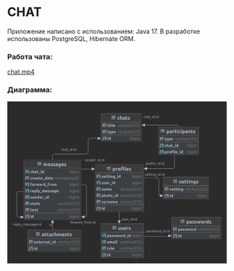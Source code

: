 # CHAT

Приложение написано с использованием:
Java 17. В разработке использованы PostgreSQL, Hibernate ORM.

### Работа чата:
[chat.mp4](chat.mp4)

### Диаграмма:
![diagram.png](diagram.png)

